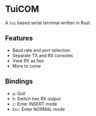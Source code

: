 # TuiCOM

A `tui` based serial terminal written in Rust.

## Features
- Baud rate and port selection
- Separate TX and RX consoles
- View RX as hex
- More to come

## Bindings
- `q`: Quit
- `h`: Switch hex RX output
- `i`: Enter INSERT mode
- `Esc`: Enter NORMAL mode